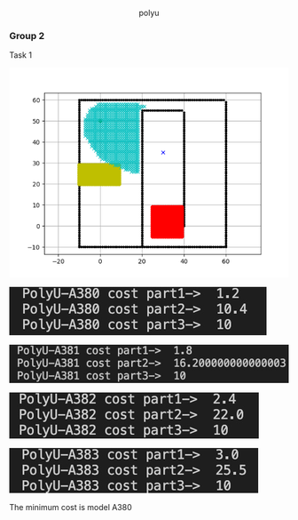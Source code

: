 <p align="center"> 
  polyu 
  
### Group 2

Task 1


![Task 1 - figure](https://github.com/Alex-Shun-kit-YEUNG/AAE-Freshman-projuct-group-2/blob/main/week6_task1-figure.png?raw=true)

![Cost of A380 - figure](https://github.com/Alex-Shun-kit-YEUNG/AAE-Freshman-projuct-group-2/blob/main/Cost%20of%20A380.jpeg)

![Cost of A381 - figure](https://github.com/Alex-Shun-kit-YEUNG/AAE-Freshman-projuct-group-2/blob/main/Cost%20of%20A381.jpeg)

![Cost of A382 - figure](https://github.com/Alex-Shun-kit-YEUNG/AAE-Freshman-projuct-group-2/blob/main/Cost%20of%20A382.jpeg)

![Cost of A383 - figure](https://github.com/Alex-Shun-kit-YEUNG/AAE-Freshman-projuct-group-2/blob/main/Cost%20of%20A383.jpeg)

The minimum cost is model A380
